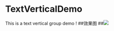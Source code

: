 # TextVerticalDemo
This is a text vertical group demo !
##效果图
##![](https://github.com/xandone/TextVerticalDemo/blob/master/demo20160907.png)


